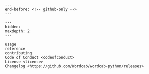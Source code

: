 ```{include} ../README.md
---
end-before: <!-- github-only -->
---
```

[license]: license
[contributor guide]: contributing
[command-line reference]: usage

```{toctree}
---
hidden:
maxdepth: 2
---

usage
reference
contributing
Code of Conduct <codeofconduct>
License <license>
Changelog <https://github.com/Wordcab/wordcab-python/releases>
```
